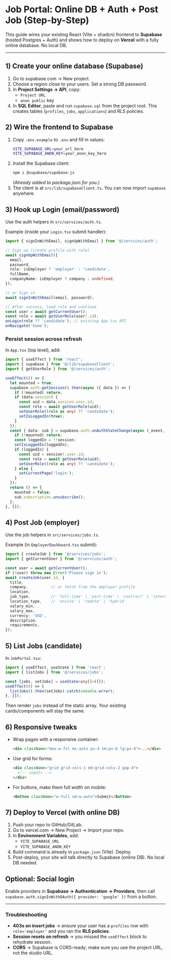 # Job Portal: Online DB + Auth + Post Job (Step-by-Step)

This guide wires your existing React (Vite + shadcn) frontend to **Supabase** (hosted Postgres + Auth) and shows how to deploy on **Vercel** with a fully online database. No local DB.

---
## 1) Create your online database (Supabase)
1. Go to supabase.com → New project.
2. Choose a region close to your users. Set a strong DB password.
3. In **Project Settings → API**, copy:
   - `Project URL`
   - `anon public` key
4. In **SQL Editor**, paste and run `supabase.sql` from the project root. This creates tables (`profiles`, `jobs`, `applications`) and RLS policies.

## 2) Wire the frontend to Supabase
1. Copy `.env.example` to `.env` and fill in values:
   ```bash
   VITE_SUPABASE_URL=your_url_here
   VITE_SUPABASE_ANON_KEY=your_anon_key_here
   ```
2. Install the Supabase client:
   ```bash
   npm i @supabase/supabase-js
   ```
   *(Already added to package.json for you.)*
3. The client is at `src/lib/supabaseClient.ts`. You can now import `supabase` anywhere.

## 3) Hook up Login (email/password)
Use the auth helpers in `src/services/auth.ts`.

Example (inside your `Login.tsx` submit handler):
```ts
import { signInWithEmail, signUpWithEmail } from '@/services/auth';

// Sign up (create profile with role)
await signUpWithEmail({
  email,
  password,
  role: isEmployer ? 'employer' : 'candidate',
  fullName,
  companyName: isEmployer ? company : undefined,
});

// or Sign in
await signInWithEmail(email, password);

// After success, load role and continue
const user = await getCurrentUser();
const role = await getUserRole(user!.id);
onLogin(role ?? 'candidate'); // existing App.tsx API
onNavigate('home');
```

### Persist session across refresh
In `App.tsx` (top level), add:
```ts
import { useEffect } from 'react';
import { supabase } from '@/lib/supabaseClient';
import { getUserRole } from '@/services/auth';

useEffect(() => {
  let mounted = true;
  supabase.auth.getSession().then(async ({ data }) => {
    if (!mounted) return;
    if (data.session) {
      const uid = data.session.user.id;
      const role = await getUserRole(uid);
      setUserRole((role as any) ?? 'candidate');
      setIsLoggedIn(true);
    }
  });
  const { data: sub } = supabase.auth.onAuthStateChange(async (_event, session) => {
    if (!mounted) return;
    const loggedIn = !!session;
    setIsLoggedIn(loggedIn);
    if (loggedIn) {
      const uid = session!.user.id;
      const role = await getUserRole(uid);
      setUserRole((role as any) ?? 'candidate');
    } else {
      setCurrentPage('login');
    }
  });
  return () => {
    mounted = false;
    sub.subscription.unsubscribe();
  };
}, []);
```

## 4) Post Job (employer)
Use the job helpers in `src/services/jobs.ts`.

Example (in `EmployerDashboard.tsx` submit):
```ts
import { createJob } from '@/services/jobs';
import { getCurrentUser } from '@/services/auth';

const user = await getCurrentUser();
if (!user) throw new Error('Please sign in');
await createJob(user.id, {
  title,
  company,          // or fetch from the employer profile
  location,
  job_type,         // 'full-time' | 'part-time' | 'contract' | 'internship'
  location_type,    // 'onsite' | 'remote' | 'hybrid'
  salary_min,
  salary_max,
  currency: 'USD',
  description,
  requirements,
});
```

## 5) List Jobs (candidate)
In `JobPortal.tsx`:
```ts
import { useEffect, useState } from 'react';
import { listJobs } from '@/services/jobs';

const [jobs, setJobs] = useState<any[]>([]);
useEffect(() => {
  listJobs().then(setJobs).catch(console.error);
}, []);
```
Then render `jobs` instead of the static array. Your existing cards/components will stay the same.

## 6) Responsive tweaks
- Wrap pages with a responsive container:
  ```html
  <div className="max-w-7xl mx-auto px-4 sm:px-6 lg:px-8">...</div>
  ```
- Use grid for forms:
  ```html
  <div className="grid grid-cols-1 md:grid-cols-2 gap-4">
    <!-- inputs -->
  </div>
  ```
- For buttons, make them full width on mobile:
  ```html
  <Button className="w-full sm:w-auto">Submit</Button>
  ```

## 7) Deploy to Vercel (with online DB)
1. Push your repo to GitHub/GitLab.
2. Go to vercel.com → New Project → Import your repo.
3. In **Environment Variables**, add:
   - `VITE_SUPABASE_URL`
   - `VITE_SUPABASE_ANON_KEY`
4. Build command is already in `package.json` (Vite). Deploy.
5. Post-deploy, your site will talk directly to Supabase (online DB). No local DB needed.

## Optional: Social login
Enable providers in **Supabase → Authentication → Providers**, then call `supabase.auth.signInWithOAuth({ provider: 'google' })` from a button.

---
### Troubleshooting
- **403s on insert jobs** → ensure your user has a `profiles` row with `role='employer'` and you ran the **RLS policies**.
- **Session resets on refresh** → you missed the `useEffect` block to rehydrate session.
- **CORS** → Supabase is CORS-ready; make sure you use the project URL, not the studio URL.
